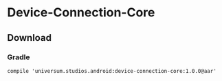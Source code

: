 Device-Connection-Core
===============

## Download ##

### Gradle ###

    compile 'universum.studios.android:device-connection-core:1.0.0@aar'
